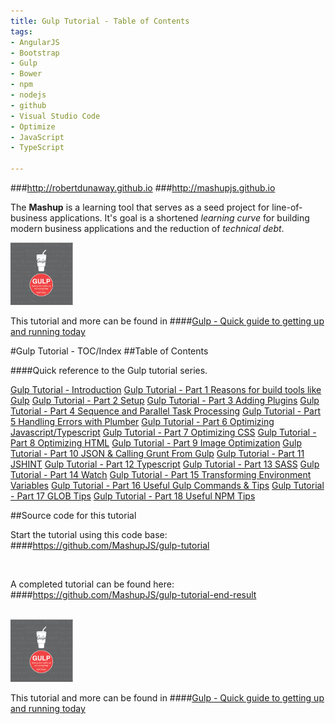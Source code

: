 ```yaml
---
title: Gulp Tutorial - Table of Contents
tags: 
- AngularJS
- Bootstrap
- Gulp
- Bower
- npm
- nodejs
- github
- Visual Studio Code
- Optimize
- JavaScript
- TypeScript

---
```


###http://robertdunaway.github.io
###http://mashupjs.github.io


The **Mashup** is a learning tool that serves as a seed project for line-of-business applications.  It's goal is a shortened *learning curve* for building modern business applications and the reduction of *technical debt*.
<br>

 <img src="https://raw.githubusercontent.com/robertdunaway/gulp-book/master/bookcoverimage.PNG" alt="Smiley face" height="100" width="100"> 

This tutorial and more can be found in
####[Gulp - Quick guide to getting up and running today](http://www.amazon.com/Gulp-Quick-guide-getting-running-ebook/dp/B010NXMFF6/)

#Gulp Tutorial - TOC/Index
##Table of Contents


####Quick reference to the Gulp tutorial series.



[Gulp Tutorial - Introduction](http://tinyurl.com/gulp-tutorial-intro)
[Gulp Tutorial - Part 1 Reasons for build tools like Gulp](http://tinyurl.com/gulp-tutorial-part-1)
[Gulp Tutorial - Part 2 Setup](http://tinyurl.com/gulp-tutorial-part-2)
[Gulp Tutorial - Part 3 Adding Plugins](http://tinyurl.com/gulp-tutorial-part-3)
[Gulp Tutorial - Part 4 Sequence and Parallel Task Processing](http://tinyurl.com/gulp-tutorial-part-4)
[Gulp Tutorial - Part 5 Handling Errors with Plumber](http://tinyurl.com/gulp-tutorial-part-5)
[Gulp Tutorial - Part 6 Optimizing Javascript/Typescript](http://tinyurl.com/gulp-tutorial-part-6)
[Gulp Tutorial - Part 7 Optimizing CSS](http://tinyurl.com/gulp-tutorial-part-7)
[Gulp Tutorial - Part 8 Optimizing HTML](http://tinyurl.com/gulp-tutorial-part-8)
[Gulp Tutorial - Part 9 Image Optimization](http://tinyurl.com/gulp-tutorial-part-9)
[Gulp Tutorial - Part 10 JSON & Calling Grunt From Gulp](http://tinyurl.com/gulp-tutorial-part-10)
[Gulp Tutorial - Part 11 JSHINT](http://tinyurl.com/gulp-tutorial-part-11)
[Gulp Tutorial - Part 12 Typescript](http://tinyurl.com/gulp-tutorial-part-12)
[Gulp Tutorial - Part 13 SASS](http://tinyurl.com/gulp-tutorial-part-13)
[Gulp Tutorial - Part 14 Watch](http://tinyurl.com/gulp-tutorial-part-14)
[Gulp Tutorial - Part 15 Transforming Environment Variables](http://tinyurl.com/gulp-tutorial-part-15)
[Gulp Tutorial - Part 16 Useful Gulp Commands & Tips](http://tinyurl.com/gulp-tutorial-part-16)
[Gulp Tutorial - Part 17 GLOB Tips](http://tinyurl.com/gulp-tutorial-part-17)
[Gulp Tutorial - Part 18 Useful NPM Tips](http://tinyurl.com/gulp-tutorial-part-18)


##Source code for this tutorial


Start the tutorial using this code base:  
####https://github.com/MashupJS/gulp-tutorial

<br>

A completed tutorial can be found here:  
####https://github.com/MashupJS/gulp-tutorial-end-result

<br>

 <img src="https://raw.githubusercontent.com/robertdunaway/gulp-book/master/bookcoverimage.PNG" alt="Smiley face" height="100" width="100"> 

This tutorial and more can be found in
####[Gulp - Quick guide to getting up and running today](http://www.amazon.com/Gulp-Quick-guide-getting-running-ebook/dp/B010NXMFF6/)